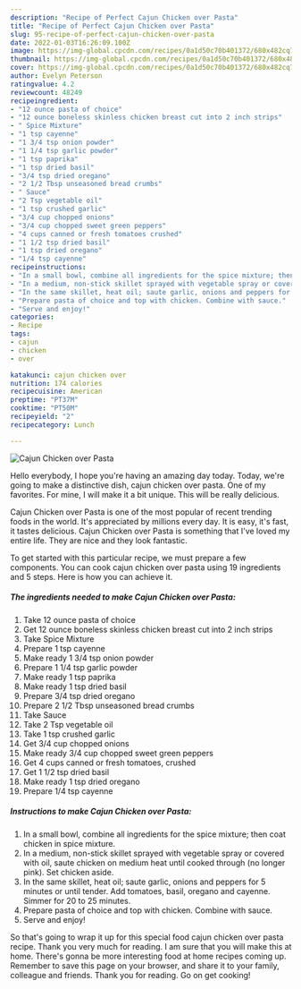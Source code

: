 ```yaml
---
description: "Recipe of Perfect Cajun Chicken over Pasta"
title: "Recipe of Perfect Cajun Chicken over Pasta"
slug: 95-recipe-of-perfect-cajun-chicken-over-pasta
date: 2022-01-03T16:26:09.100Z
image: https://img-global.cpcdn.com/recipes/0a1d50c70b401372/680x482cq70/cajun-chicken-over-pasta-recipe-main-photo.jpg
thumbnail: https://img-global.cpcdn.com/recipes/0a1d50c70b401372/680x482cq70/cajun-chicken-over-pasta-recipe-main-photo.jpg
cover: https://img-global.cpcdn.com/recipes/0a1d50c70b401372/680x482cq70/cajun-chicken-over-pasta-recipe-main-photo.jpg
author: Evelyn Peterson
ratingvalue: 4.2
reviewcount: 48249
recipeingredient:
- "12 ounce pasta of choice"
- "12 ounce boneless skinless chicken breast cut into 2 inch strips"
- " Spice Mixture"
- "1 tsp cayenne"
- "1 3/4 tsp onion powder"
- "1 1/4 tsp garlic powder"
- "1 tsp paprika"
- "1 tsp dried basil"
- "3/4 tsp dried oregano"
- "2 1/2 Tbsp unseasoned bread crumbs"
- " Sauce"
- "2 Tsp vegetable oil"
- "1 tsp crushed garlic"
- "3/4 cup chopped onions"
- "3/4 cup chopped sweet green peppers"
- "4 cups canned or fresh tomatoes crushed"
- "1 1/2 tsp dried basil"
- "1 tsp dried oregano"
- "1/4 tsp cayenne"
recipeinstructions:
- "In a small bowl, combine all ingredients for the spice mixture; then coat chicken in spice mixture."
- "In a medium, non-stick skillet sprayed with vegetable spray or covered with oil, saute chicken on medium heat until cooked through (no longer pink). Set chicken aside."
- "In the same skillet, heat oil; saute garlic, onions and peppers for 5 minutes or until tender. Add tomatoes, basil, oregano and cayenne. Simmer for 20 to 25 minutes."
- "Prepare pasta of choice and top with chicken. Combine with sauce."
- "Serve and enjoy!"
categories:
- Recipe
tags:
- cajun
- chicken
- over

katakunci: cajun chicken over 
nutrition: 174 calories
recipecuisine: American
preptime: "PT37M"
cooktime: "PT50M"
recipeyield: "2"
recipecategory: Lunch

---
```



![Cajun Chicken over Pasta](https://img-global.cpcdn.com/recipes/0a1d50c70b401372/680x482cq70/cajun-chicken-over-pasta-recipe-main-photo.jpg)

Hello everybody, I hope you're having an amazing day today. Today, we're going to make a distinctive dish, cajun chicken over pasta. One of my favorites. For mine, I will make it a bit unique. This will be really delicious.

Cajun Chicken over Pasta is one of the most popular of recent trending foods in the world. It's appreciated by millions every day. It is easy, it's fast, it tastes delicious. Cajun Chicken over Pasta is something that I've loved my entire life. They are nice and they look fantastic.




To get started with this particular recipe, we must prepare a few components. You can cook cajun chicken over pasta using 19 ingredients and 5 steps. Here is how you can achieve it.

<!--inarticleads1-->

##### The ingredients needed to make Cajun Chicken over Pasta:

1. Take 12 ounce pasta of choice
1. Get 12 ounce boneless skinless chicken breast cut into 2 inch strips
1. Take  Spice Mixture
1. Prepare 1 tsp cayenne
1. Make ready 1 3/4 tsp onion powder
1. Prepare 1 1/4 tsp garlic powder
1. Make ready 1 tsp paprika
1. Make ready 1 tsp dried basil
1. Prepare 3/4 tsp dried oregano
1. Prepare 2 1/2 Tbsp unseasoned bread crumbs
1. Take  Sauce
1. Take 2 Tsp vegetable oil
1. Take 1 tsp crushed garlic
1. Get 3/4 cup chopped onions
1. Make ready 3/4 cup chopped sweet green peppers
1. Get 4 cups canned or fresh tomatoes, crushed
1. Get 1 1/2 tsp dried basil
1. Make ready 1 tsp dried oregano
1. Prepare 1/4 tsp cayenne




<!--inarticleads2-->

##### Instructions to make Cajun Chicken over Pasta:

1. In a small bowl, combine all ingredients for the spice mixture; then coat chicken in spice mixture.
1. In a medium, non-stick skillet sprayed with vegetable spray or covered with oil, saute chicken on medium heat until cooked through (no longer pink). Set chicken aside.
1. In the same skillet, heat oil; saute garlic, onions and peppers for 5 minutes or until tender. Add tomatoes, basil, oregano and cayenne. Simmer for 20 to 25 minutes.
1. Prepare pasta of choice and top with chicken. Combine with sauce.
1. Serve and enjoy!




So that's going to wrap it up for this special food cajun chicken over pasta recipe. Thank you very much for reading. I am sure that you will make this at home. There's gonna be more interesting food at home recipes coming up. Remember to save this page on your browser, and share it to your family, colleague and friends. Thank you for reading. Go on get cooking!
